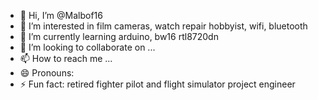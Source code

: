 - 👋 Hi, I’m @Malbof16
- 👀 I’m interested in film cameras, watch repair hobbyist, wifi, bluetooth
- 🌱 I’m currently learning arduino, bw16 rtl8720dn 
- 💞️ I’m looking to collaborate on ...
- 📫 How to reach me ...
- 😄 Pronouns: 
- ⚡ Fun fact: retired fighter pilot and flight simulator project engineer

<!---
Malbof16/Malbof16 is a ✨ special ✨ repository because its `README.md` (this file) appears on your GitHub profile.
You can click the Preview link to take a look at your changes.
--->
